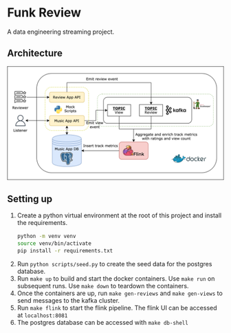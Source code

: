 # Funk Review
A data engineering streaming project.

## Architecture
![Architecture](./images/architecture_diagram.png)

## Setting up
1. Create a python virtual environment at the root of this project and install the requirements.
    ```sh
    python -m venv venv
    source venv/bin/activate
    pip install -r requirements.txt
    ```
1. Run `python scripts/seed.py` to create the seed data for the postgres database.
1. Run `make up` to build and start the docker containers. Use `make run` on subsequent runs. Use `make down` to teardown the containers.
1. Once the containers are up, run `make gen-reviews` and `make gen-views` to send messages to the kafka cluster.
1. Run `make flink` to start the flink pipeline. The flink UI can be accessed at `localhost:8081`
1. The postgres database can be accessed with `make db-shell`
